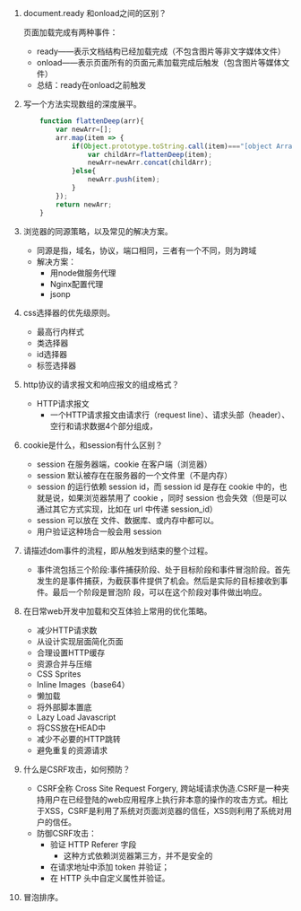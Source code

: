 1.  document.ready 和onload之间的区别？

    页面加载完成有两种事件：
     - ready——表示文档结构已经加载完成（不包含图片等非文字媒体文件）
     - onload——表示页面所有的页面元素加载完成后触发（包含图片等媒体文件）
     - 总结：ready在onload之前触发
2.  写一个方法实现数组的深度展平。
    ```javascript
        function flattenDeep(arr){
            var newArr=[];
            arr.map(item => {
                if(Object.prototype.toString.call(item)==="[object Array]"){
                    var childArr=flattenDeep(item);
                    newArr=newArr.concat(childArr);
                }else{
                    newArr.push(item);
                }
            });
            return newArr;
        }
    ```
3. 浏览器的同源策略，以及常见的解决方案。
    - 同源是指，域名，协议，端口相同，三者有一个不同，则为跨域
    - 解决方案：
        - 用node做服务代理
        - Nginx配置代理
        - jsonp
4. css选择器的优先级原则。
    - 最高行内样式
    - 类选择器
    - id选择器
    - 标签选择器

5. http协议的请求报文和响应报文的组成格式？
    - HTTP请求报文
        - 一个HTTP请求报文由请求行（request line）、请求头部（header）、空行和请求数据4个部分组成，
6. cookie是什么，和session有什么区别？
    - session 在服务器端，cookie 在客户端（浏览器）
    - session 默认被存在在服务器的一个文件里（不是内存）
    - session 的运行依赖 session id，而 session id 是存在 cookie 中的，也就是说，如果浏览器禁用了 cookie ，同时 session 也会失效（但是可以通过其它方式实现，比如在 url 中传递 session_id）
    - session 可以放在 文件、数据库、或内存中都可以。
    - 用户验证这种场合一般会用 session
7. 请描述dom事件的流程，即从触发到结束的整个过程。
    - 事件流包括三个阶段:事件捕获阶段、处于目标阶段和事件冒泡阶段。首先发生的是事件捕获，为截获事件提供了机会。然后是实际的目标接收到事件。最后一个阶段是冒泡阶 段，可以在这个阶段对事件做出响应。

8. 在日常web开发中加载和交互体验上常用的优化策略。
    - 减少HTTP请求数
    - 从设计实现层面简化页面
    - 合理设置HTTP缓存
    - 资源合并与压缩
    - CSS Sprites
    - Inline Images（base64）
    - 懒加载
    - 将外部脚本置底
    - Lazy Load Javascript
    - 将CSS放在HEAD中
    - 减少不必要的HTTP跳转
    - 避免重复的资源请求
9. 什么是CSRF攻击，如何预防？
    - CSRF全称 Cross Site Request Forgery, 跨站域请求伪造.CSRF是一种夹持用户在已经登陆的web应用程序上执行非本意的操作的攻击方式。相比于XSS，CSRF是利用了系统对页面浏览器的信任，XSS则利用了系统对用户的信任。
    - 防御CSRF攻击：
        - 验证 HTTP Referer 字段
            - 这种方式依赖浏览器第三方，并不是安全的
        - 在请求地址中添加 token 并验证；
        - 在 HTTP 头中自定义属性并验证。
10. 冒泡排序。
    